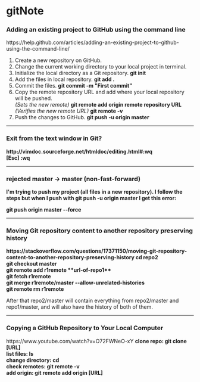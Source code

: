 # gitNote

<h3>Adding an existing project to GitHub using the command line</h3>
https://help.github.com/articles/adding-an-existing-project-to-github-using-the-command-line/

1. Create a new repository on GitHub. 
2. Change the current working directory to your local project in terminal.
3. Initialize the local directory as a Git repository. <strong>git init</strong>
4. Add the files in local repository. <strong>git add .</strong>
5. Commit the files. <strong>git commit -m "First commit"</strong>
6. Copy the remote repository URL and add where your local repository will be pushed. <br/>
    <em>(Sets the new remote)</em> <strong>git remote add origin remote repository URL</strong><br/>
    <em>(Verifies the new remote URL)</em> <strong>git remote -v</strong>
7. Push the changes to GitHub. <strong>git push -u origin master

<hr>

<h3>Exit from the text window in Git?</h3>
http://vimdoc.sourceforge.net/htmldoc/editing.html#:wq
<br/>
[Esc] <strong>:wq</strong> 

<hr>

<h3>rejected master -> master (non-fast-forward)</h3>
<p>I'm trying to push my project (all files in a new repository). I follow the steps but when I push with git push -u origin master I get this error:</p>
<strong>git push origin master --force</strong>

<hr>

<h3>Moving Git repository content to another repository preserving history</h3>
https://stackoverflow.com/questions/17371150/moving-git-repository-content-to-another-repository-preserving-history
<srtong>
cd repo2<br/>
git checkout master<br/>
git remote add r1remote **url-of-repo1**<br/>
git fetch r1remote<br/>
git merge r1remote/master --allow-unrelated-histories<br/>
git remote rm r1remote
</strong>
<p>After that repo2/master will contain everything from repo2/master and repo1/master, and will also have the history of both of them.</p>

<hr>

<h3>Copying a GitHub Repository to Your Local Computer</h3>
https://www.youtube.com/watch?v=O72FWNeO-xY

<strong>
clone repo: git clone [URL]<br/>
list files: ls<br/>
change directory: cd<br/>
check remotes: git remote -v<br/>
add origin: git remote add origin [URL]<br/>
</strong>
